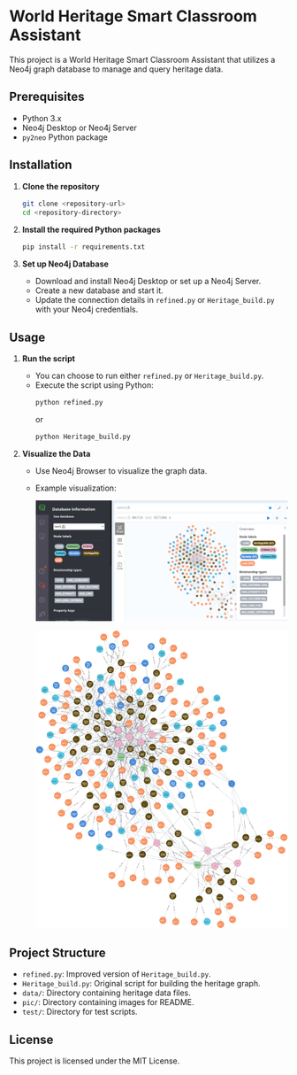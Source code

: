 # World Heritage Smart Classroom Assistant

This project is a World Heritage Smart Classroom Assistant that utilizes a Neo4j graph database to manage and query heritage data.

## Prerequisites

- Python 3.x
- Neo4j Desktop or Neo4j Server
- `py2neo` Python package

## Installation

1. **Clone the repository**
   ```bash
   git clone <repository-url>
   cd <repository-directory>
   ```

2. **Install the required Python packages**
   ```bash
   pip install -r requirements.txt
   ```

3. **Set up Neo4j Database**
   - Download and install Neo4j Desktop or set up a Neo4j Server.
   - Create a new database and start it.
   - Update the connection details in `refined.py` or `Heritage_build.py` with your Neo4j credentials.

## Usage

1. **Run the script**
   - You can choose to run either `refined.py` or `Heritage_build.py`.
   - Execute the script using Python:
     ```bash
     python refined.py
     ```
     or
     ```bash
     python Heritage_build.py
     ```

2. **Visualize the Data**
   - Use Neo4j Browser to visualize the graph data.
   - Example visualization:

     ![Neo4j Display 1](pic/neo4j_display_1.png)

     ![Neo4j Display 2](pic/neo4j_display_2.png)

## Project Structure

- `refined.py`: Improved version of `Heritage_build.py`.
- `Heritage_build.py`: Original script for building the heritage graph.
- `data/`: Directory containing heritage data files.
- `pic/`: Directory containing images for README.
- `test/`: Directory for test scripts.

## License

This project is licensed under the MIT License. 